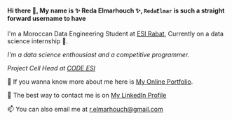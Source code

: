 #### Hi there 👋, My name is ✨ Reda Elmarhouch ✨, `RedaElmar` is such a straight forward username to have

I'm a Moroccan Data Engineering Student at [ESI Rabat](http://www.esi.ac.ma/), Currently on a data science internship  🔭.

*I'm a data science enthousiast and a competitive programmer.*

*Project Cell Head at [CODE ESI](https://github.com/CODE-ESI)*

🤔 If you wanna know more about me here is [My Online Portfolio](https://reda-elmarhouch.ml/).

💬 The best way to contact me is on [My LinkedIn Profile](https://www.linkedin.com/in/reda-elmarhouch/)

📫 You can also email me at [r.elmarhouch@gmail.com](mailto:r.elmarhouch@gmail.com)

